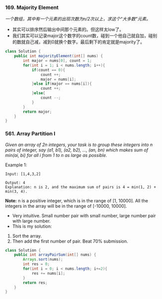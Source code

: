 ### 169. Majority Element
*一个数组，其中有一个元素的出现次数为n/2次以上，求这个“大多数”元素。*
- 其实可以排序然后输出中间那个元素的。但这样太low了。
- 我们其实可以记录major这个数字的count数，碰到一个他自己就自加，碰别的数就自己减，减到0就换个数字。最后剩下的肯定就是majority了。
```java
class Solution {
    public int majorityElement(int[] nums) {
        int major = nums[0], count = 1;
        for(int i = 1; i < nums.length; i++){
            if(count == 0){
                count ++;
                major = nums[i];
            }else if(major == nums[i]){
                count ++;
            }else{
                count --;
            }
        }
        return major;
    }
}
```
### 561. Array Partition I
*Given an array of 2n integers, your task is to group these integers into n pairs of integer, say (a1, b1), (a2, b2), ..., (an, bn) which makes sum of min(ai, bi) for all i from 1 to n as large as possible.*

Example 1:
```
Input: [1,4,3,2]

Output: 4
Explanation: n is 2, and the maximum sum of pairs is 4 = min(1, 2) + min(3, 4).
```
**Note:**
n is a positive integer, which is in the range of [1, 10000].
All the integers in the array will be in the range of [-10000, 10000].
- Very intuitive. Small number pair with small number, large number pair with large number.
- This is my solution:
1. Sort the array.
2. Then add the first number of pair.
Beat 70% submission.
```java
class Solution {
    public int arrayPairSum(int[] nums) {
        Arrays.sort(nums);
        int res = 0;
        for(int i = 0; i < nums.length; i+=2){
            res += nums[i];
        }
        return res;
    }
}
```
